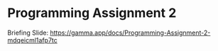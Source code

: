 # Programming Assignment 2

Briefing Slide: https://gamma.app/docs/Programming-Assignment-2-mdqeicml1afp7tc